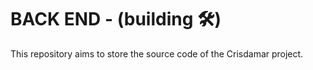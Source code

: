 # BACK END - (building :hammer_and_wrench:)

This repository aims to store the source code of the Crisdamar project.

